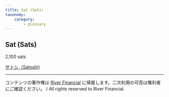 ```yaml
---
title: Sat (Sats)
taxonomy:
    category:
        - glossary
---
```


## Sat (Sats)
2,100 sats

[サトシ（Satoshi)](http://lostinbitcoin.jp.testrs.jp/staging/glossary/satoshi/)


---
コンテンツの著作権は [River Financial](https://river.com/) に帰属します。二次利用の可否は権利者にご確認ください。 / All rights reserved to River Financial.
